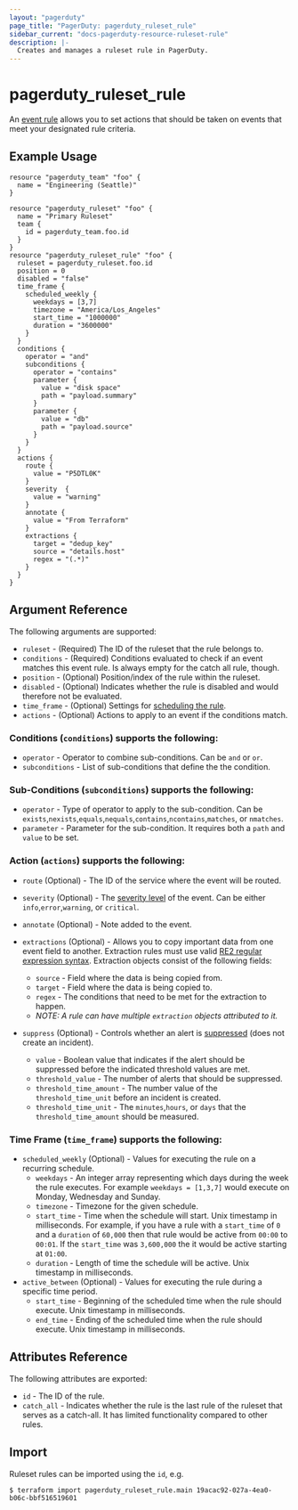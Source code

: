 ```yaml
---
layout: "pagerduty"
page_title: "PagerDuty: pagerduty_ruleset_rule"
sidebar_current: "docs-pagerduty-resource-ruleset-rule"
description: |-
  Creates and manages a ruleset rule in PagerDuty.
---
```


# pagerduty\_ruleset_rule

An [event rule](https://support.pagerduty.com/docs/rulesets#section-create-event-rules) allows you to set actions that should be taken on events that meet your designated rule criteria.

## Example Usage

```hcl
resource "pagerduty_team" "foo" {
  name = "Engineering (Seattle)"
}

resource "pagerduty_ruleset" "foo" {
  name = "Primary Ruleset"
  team { 
    id = pagerduty_team.foo.id
  }
}
resource "pagerduty_ruleset_rule" "foo" {
  ruleset = pagerduty_ruleset.foo.id
  position = 0
  disabled = "false"
  time_frame {
    scheduled_weekly {
	  weekdays = [3,7]
	  timezone = "America/Los_Angeles"
	  start_time = "1000000"
	  duration = "3600000"
	}
  }
  conditions {
    operator = "and"
	subconditions {
	  operator = "contains"
	  parameter {
	    value = "disk space"
		path = "payload.summary"
	  }
	  parameter {
	    value = "db"
	    path = "payload.source"
	  }
	}
  }
  actions {
    route {
	  value = "P5DTL0K"
	}
	severity  {
	  value = "warning"
	}
	annotate {
	  value = "From Terraform"
	}
	extractions {
	  target = "dedup_key"
	  source = "details.host"
	  regex = "(.*)"
	}
  }
}
```

## Argument Reference

The following arguments are supported:

* `ruleset` - (Required) The ID of the ruleset that the rule belongs to.
* `conditions` - (Required) Conditions evaluated to check if an event matches this event rule. Is always empty for the catch all rule, though.
* `position` - (Optional) Position/index of the rule within the ruleset.
* `disabled` - (Optional) Indicates whether the rule is disabled and would therefore not be evaluated.
* `time_frame` - (Optional) Settings for [scheduling the rule](https://support.pagerduty.com/docs/rulesets#section-scheduled-event-rules). 
* `actions` - (Optional) Actions to apply to an event if the conditions match.

### Conditions (`conditions`) supports the following:
* `operator` - Operator to combine sub-conditions. Can be `and` or `or`.
* `subconditions` - List of sub-conditions that define the the condition. 

### Sub-Conditions (`subconditions`) supports the following:
* `operator` - Type of operator to apply to the sub-condition. Can be `exists`,`nexists`,`equals`,`nequals`,`contains`,`ncontains`,`matches`, or `nmatches`.
* `parameter` - Parameter for the sub-condition. It requires both a `path` and `value` to be set.

### Action (`actions`) supports the following:
* `route` (Optional) - The ID of the service where the event will be routed.
* `severity` (Optional)  - The [severity level](https://support.pagerduty.com/docs/rulesets#section-set-severity-with-event-rules) of the event. Can be either `info`,`error`,`warning`, or `critical`.
* `annotate` (Optional) - Note added to the event.
* `extractions` (Optional) - Allows you to copy important data from one event field to another. Extraction rules must use valid [RE2 regular expression syntax](https://github.com/google/re2/wiki/Syntax). Extraction objects consist of the following fields:
	* `source` - Field where the data is being copied from.
	* `target` - Field where the data is being copied to.
	* `regex` - The conditions that need to be met for the extraction to happen.
	* *NOTE: A rule can have multiple `extraction` objects attributed to it.*

* `suppress` (Optional) - Controls whether an alert is [suppressed](https://support.pagerduty.com/docs/rulesets#section-suppress-but-create-triggering-thresholds-with-event-rules) (does not create an incident).
	* `value` - Boolean value that indicates if the alert should be suppressed before the indicated threshold values are met.
	* `threshold_value` - The number of alerts that should be suppressed.
	* `threshold_time_amount` - The number value of the `threshold_time_unit` before an incident is created.
	* `threshold_time_unit` - The `minutes`,`hours`, or `days` that the `threshold_time_amount` should be measured. 

### Time Frame (`time_frame`) supports the following:
* `scheduled_weekly` (Optional) - Values for executing the rule on a recurring schedule.
	* `weekdays` - An integer array representing which days during the week the rule executes. For example `weekdays = [1,3,7]` would execute on Monday, Wednesday and Sunday.
	* `timezone` - Timezone for the given schedule.
	* `start_time` - Time when the schedule will start. Unix timestamp in milliseconds. For example, if you have a rule with a `start_time` of `0` and a `duration` of `60,000` then that rule would be active from `00:00` to `00:01`. If the `start_time` was `3,600,000` the it would be active starting at `01:00`.
	* `duration` - Length of time the schedule will be active.  Unix timestamp in milliseconds.
* `active_between` (Optional) - Values for executing the rule during a specific time period.
	* `start_time` - Beginning of the scheduled time when the rule should execute.  Unix timestamp in milliseconds.
	* `end_time` - Ending of the scheduled time when the rule should execute.  Unix timestamp in milliseconds.

## Attributes Reference

The following attributes are exported:

  * `id` - The ID of the rule.
  * `catch_all` - Indicates whether the rule is the last rule of the ruleset that serves as a catch-all. It has limited functionality compared to other rules.

## Import

Ruleset rules can be imported using the `id`, e.g.

```
$ terraform import pagerduty_ruleset_rule.main 19acac92-027a-4ea0-b06c-bbf516519601
```
